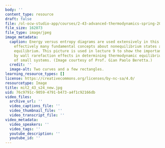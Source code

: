 ```yaml
---
body: ''
content_type: resource
draft: false
file: /ol-ocw-studio-app/courses/2-43-advanced-thermodynamics-spring-2024/mit2_43_s24_new.jpg
file_size: 162073
file_type: image/jpeg
image_metadata:
  caption: Energy versus entropy diagrams are used extensively in this course to illustrate
    effectively many fundamental concepts about nonequilibrium states as well as thermodynamic
    equilibrium. This picture is used in lecture 9 to show the important role played
    by wall rarefaction effects in determining thermodynamic equilibrium properties
    of small systems. (Image courtesy of Prof. Gian Paolo Beretta.)
  credit: ''
  image-alt: Two curves and a few rectangles.
learning_resource_types: []
license: https://creativecommons.org/licenses/by-nc-sa/4.0/
resourcetype: Image
title: mit2_43_s24_new.jpg
uid: 76c9791c-9059-4791-b473-a4f1c92166db
video_files:
  archive_url: ''
  video_captions_file: ''
  video_thumbnail_file: ''
  video_transcript_file: ''
video_metadata:
  video_speakers: ''
  video_tags: ''
  youtube_description: ''
  youtube_id: ''
---
```

